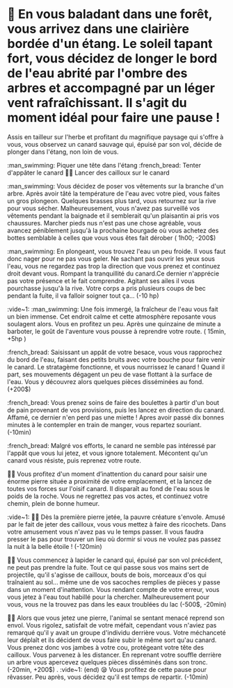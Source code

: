 # :duck: En vous baladant dans une forêt, vous arrivez dans une clairière bordée d'un étang. Le soleil tapant fort, vous décidez de longer le bord de l'eau abrité par l'ombre des arbres et accompagné par un léger vent rafraîchissant. Il s'agit du moment idéal pour faire une pause ! 
Assis en tailleur sur l'herbe et profitant du magnifique paysage qui s'offre à vous, vous observez un canard sauvage qui, épuisé par son vol, décide de plonger dans l'étang, non loin de vous.

 :man_swimming: Piquer une tête dans l'étang
 :french_bread: Tenter d'appâter le canard
 :man_playing_handball: Lancer des cailloux sur le canard

:man_swimming: Vous décidez de poser vos vêtements sur la branche d'un arbre. Après avoir tâté la température de l'eau avec votre pied, vous faites un gros plongeon.
Quelques brasses plus tard, vous retournez sur la rive pour vous sécher. Malheureusement, vous n'avez pas surveillé vos vêtements pendant la baignade et il semblerait qu'un plaisantin ai pris vos chaussures.  Marcher pieds nus n'est pas une chose agréable, vous avancez péniblement jusqu'à la prochaine bourgade où vous achetez des bottes semblable à celles que vous vous êtes fait dérober (  1h00;  -200$)

 :man_swimming: En plongeant, vous trouvez l'eau un peu froide. Il vous faut donc nager pour ne pas vous geler. Ne sachant pas ouvrir les yeux sous l'eau, vous ne regardez pas trop la direction que vous prenez et continuez droit devant vous. Rompant la tranquillité du canard.Ce dernier n'apprécie pas votre présence et le fait comprendre. Agitant ses ailes il vous pourchasse jusqu'à la rive. Votre corps a pris plusieurs coups de bec pendant la fuite, il va falloir soigner tout ça... (-10 hp)

:vide~1:
:man_swimming: Une fois immergé, la fraîcheur de l'eau vous fait un bien immense. Cet endroit calme et cette atmosphère reposante vous soulagent alors. Vous en profitez un peu. Après une quinzaine de minute a barboter, le goût de l'aventure vous pousse à reprendre votre route. ( 15min,  +5hp )

 :french_bread: Saisissant un appât de votre besace, vous vous rapprochez du bord de l'eau, faisant des petits bruits avec votre bouche pour faire venir le canard. Le stratagème fonctionne, et vous nourrissez le canard ! Quand il part, ses mouvements dégagent un peu de vase flottant à la surface de l'eau. Vous y découvrez alors quelques pièces disséminées au fond. (+200$)

:french_bread: Vous prenez soins de faire des boulettes à partir d'un bout de pain provenant de vos provisions, puis les lancez en direction du canard. Affamé, ce dernier n'en perd pas une miette ! Apres avoir passé dix bonnes minutes à le contempler en train de manger, vous repartez souriant. (-10min)

:french_bread: Malgré vos efforts, le canard ne semble pas intéressé par l'appât que vous lui jetez, et vous ignore totalement. Mécontent qu'un canard vous résiste, puis reprenez votre route.

:man_playing_handball: Vous profitez d'un moment d’inattention du canard pour saisir une énorme pierre située a proximité de votre emplacement, et la lancez de toutes vos forces sur l'oisif canard. Il disparaît au fond de l'eau sous le poids de la roche.
Vous ne regrettez pas vos actes, et continuez votre chemin, plein de bonne humeur.

:vide~1:
:man_playing_handball: Dès la première pierre jetée, la pauvre créature s'envole. Amusé par le fait de jeter des cailloux, vous vous mettez à faire des ricochets. Dans votre amusement vous n'avez pas vu le temps passer. Il vous faudra presser le pas pour trouver un lieu où dormir si vous ne voulez pas passez la nuit à la belle étoile ! (-120min)

:man_playing_handball: Vous commencez à lapider le canard qui, épuisé par son vol précédent, ne peut pas prendre la fuite. Tout ce qui passe sous vos mains sert de projectile, qu'il s'agisse de cailloux, bouts de bois, morceaux d'os qui traînaient au sol... même une de vos sacoches remplies de pièces y passe dans un moment d'inattention. Vous rendant compte de votre erreur, vous vous jetez à l'eau tout habillé pour la chercher. Malheureusement pour vous, vous ne la trouvez pas dans les eaux troublées du lac (-500$, -20min)

:man_playing_handball: Alors que vous jetez une pierre, l'animal se sentant menacé reprend son envol. Vous rigolez, satisfait de votre méfait, cependant vous n'aviez pas remarqué qu'il y avait un groupe d'individu derrière vous. Votre méchanceté leur déplaît et ils décident de vous faire subir le même sort qu'au canard. Vous prenez donc vos jambes à votre cou, protégeant votre tête des cailloux. Vous parvenez à les distancer. En reprenant votre souffle derrière un arbre vous apercevez quelques pièces disséminés dans son tronc.  (-20min, +200$)
.
:vide~1:
(end) :sleepy: Vous profitez de cette pause pour rêvasser. Peu après, vous décidez qu'il est temps de repartir. (-10min)

